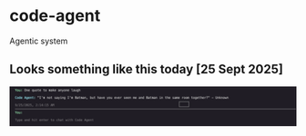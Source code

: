 # code-agent
Agentic system

## Looks something like this today [25 Sept 2025]

![sample_agent](./docs/image.png)
